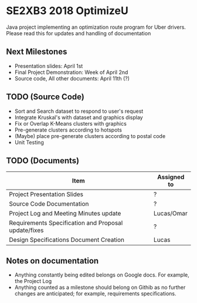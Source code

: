 # SE2XB3 2018 OptimizeU

Java project implementing an optimization route program for Uber drivers.
Please read this for updates and handling of documentation 

Next Milestones
---------------
* Presentation slides: April 1st
* Final Project Demonstration: Week of April 2nd
* Source code, All other documents: April 11th (?)

TODO (Source Code)
------------------
* Sort and Search dataset to respond to user's request
* Integrate Kruskal's with dataset and graphics display
* Fix or Overlap K-Means clusters with graphics
* Pre-generate clusters according to hotspots
* (Maybe) place pre-generate clusters according to postal code
* Unit Testing 

TODO (Documents)
----------------
| Item                                                 | Assigned to |
|------------------------------------------------------|-------------|
| Project Presentation Slides                          |      ?      |
| Source Code Documentation                            |      ?      |
| Project Log and Meeting Minutes update               |  Lucas/Omar |
| Requirements Specification and Proposal update/fixes |      ?      |
| Design Specifications Document Creation              |    Lucas    |

Notes on documentation
----------------------
* Anything constantly being edited belongs on Google docs. For example, the Project Log
* Anything counted as a milestone should belong on Githib as no further changes are anticipated;
  for example, requirements specifications.